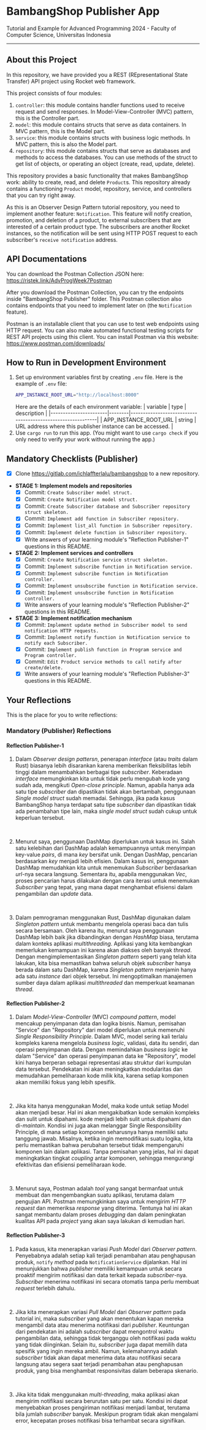 # BambangShop Publisher App
Tutorial and Example for Advanced Programming 2024 - Faculty of Computer Science, Universitas Indonesia

---

## About this Project
In this repository, we have provided you a REST (REpresentational State Transfer) API project using Rocket web framework.

This project consists of four modules:
1.  `controller`: this module contains handler functions used to receive request and send responses.
    In Model-View-Controller (MVC) pattern, this is the Controller part.
2.  `model`: this module contains structs that serve as data containers.
    In MVC pattern, this is the Model part.
3.  `service`: this module contains structs with business logic methods.
    In MVC pattern, this is also the Model part.
4.  `repository`: this module contains structs that serve as databases and methods to access the databases.
    You can use methods of the struct to get list of objects, or operating an object (create, read, update, delete).

This repository provides a basic functionality that makes BambangShop work: ability to create, read, and delete `Product`s.
This repository already contains a functioning `Product` model, repository, service, and controllers that you can try right away.

As this is an Observer Design Pattern tutorial repository, you need to implement another feature: `Notification`.
This feature will notify creation, promotion, and deletion of a product, to external subscribers that are interested of a certain product type.
The subscribers are another Rocket instances, so the notification will be sent using HTTP POST request to each subscriber's `receive notification` address.

## API Documentations

You can download the Postman Collection JSON here: https://ristek.link/AdvProgWeek7Postman

After you download the Postman Collection, you can try the endpoints inside "BambangShop Publisher" folder.
This Postman collection also contains endpoints that you need to implement later on (the `Notification` feature).

Postman is an installable client that you can use to test web endpoints using HTTP request.
You can also make automated functional testing scripts for REST API projects using this client.
You can install Postman via this website: https://www.postman.com/downloads/

## How to Run in Development Environment
1.  Set up environment variables first by creating `.env` file.
    Here is the example of `.env` file:
    ```bash
    APP_INSTANCE_ROOT_URL="http://localhost:8000"
    ```
    Here are the details of each environment variable:
    | variable              | type   | description                                                |
    |-----------------------|--------|------------------------------------------------------------|
    | APP_INSTANCE_ROOT_URL | string | URL address where this publisher instance can be accessed. |
2.  Use `cargo run` to run this app.
    (You might want to use `cargo check` if you only need to verify your work without running the app.)

## Mandatory Checklists (Publisher)
-   [x] Clone https://gitlab.com/ichlaffterlalu/bambangshop to a new repository.
-   **STAGE 1: Implement models and repositories**
    -   [x] Commit: `Create Subscriber model struct.`
    -   [x] Commit: `Create Notification model struct.`
    -   [x] Commit: `Create Subscriber database and Subscriber repository struct skeleton.`
    -   [x] Commit: `Implement add function in Subscriber repository.`
    -   [x] Commit: `Implement list_all function in Subscriber repository.`
    -   [x] Commit: `Implement delete function in Subscriber repository.`
    -   [x] Write answers of your learning module's "Reflection Publisher-1" questions in this README.
-   **STAGE 2: Implement services and controllers**
    -   [x] Commit: `Create Notification service struct skeleton.`
    -   [x] Commit: `Implement subscribe function in Notification service.`
    -   [x] Commit: `Implement subscribe function in Notification controller.`
    -   [x] Commit: `Implement unsubscribe function in Notification service.`
    -   [x] Commit: `Implement unsubscribe function in Notification controller.`
    -   [x] Write answers of your learning module's "Reflection Publisher-2" questions in this README.
-   **STAGE 3: Implement notification mechanism**
    -   [x] Commit: `Implement update method in Subscriber model to send notification HTTP requests.`
    -   [x] Commit: `Implement notify function in Notification service to notify each Subscriber.`
    -   [x] Commit: `Implement publish function in Program service and Program controller.`
    -   [x] Commit: `Edit Product service methods to call notify after create/delete.`
    -   [x] Write answers of your learning module's "Reflection Publisher-3" questions in this README.

## Your Reflections
This is the place for you to write reflections:

### Mandatory (Publisher) Reflections

#### Reflection Publisher-1
1. Dalam *Observer design pattersn*, penerapan *interface* (atau *traits* dalam Rust) biasanya lebih disarankan karena memberikan fleksibilitas lebih tinggi dalam menambahkan berbagai tipe *subscriber*. Keberadaan *interface* memungkinkan kita untuk tidak perlu mengubah kode yang sudah ada, mengikuti *Open-close principle*. Namun, apabila hanya ada satu tipe *subscriber* dan dipastikan tidak akan bertambah, penggunaan *Single model struct* sudah memadai. Sehingga, jika pada kasus BambangShop hanya terdapat satu tipe *subscriber* dan dipastikan tidak ada penambahan tipe lain, maka *single model struct* sudah cukup untuk keperluan tersebut.
<br>

2. Menurut saya, penggunaan DashMap diperlukan untuk kasus ini. Salah satu kelebihan dari DashMap adalah kemampuannya untuk menyimpan key-value *pairs*, di mana *key* bersifat unik. Dengan DashMap, pencarian berdasarkan *key* menjadi lebih efisien. Dalam kasus ini, penggunaan DashMap memudahkan kita untuk menemukan *Subscriber* berdasarkan *url*-nya secara langsung. Sementara itu, apabila menggunakan *Vec*, proses pencarian harus dilakukan dengan cara iterasi untuk menemukan *Subscriber* yang tepat, yang mana dapat menghambat efisiensi dalam pengambilan dan *update* data.
<br>

3. Dalam pemrograman menggunakan Rust, DashMap digunakan dalam *Singleton pattern* untuk membantu mengelola operasi baca dan tulis secara bersamaan. Oleh karena itu, menurut saya penggunaan DashMap lebih baik jika dibandingkan dengan *HashMap* biasa, terutama dalam konteks aplikasi *multithreading*. Aplikasi yang kita kembangkan memerlukan kemampuan ini karena akan diakses oleh banyak *thread*. Dengan mengimplementasikan *Singleton pattern* seperti yang telah kita lakukan, kita bisa memastikan bahwa seluruh objek *subscriber* hanya berada dalam satu DashMap, karena *Singleton pattern* menjamin hanya ada satu *instance* dari objek tersebut. Ini mengoptimalkan manajemen sumber daya dalam aplikasi *multithreaded* dan memperkuat keamanan *thread*.

#### Reflection Publisher-2
1. Dalam *Model-View-Controller* (MVC) *compound pattern*, model mencakup penyimpanan data dan logika bisnis. Namun, pemisahan "Service" dan "Repository" dari model diperlukan untuk memenuhi *Single Responsibility Principle*. Dalam MVC, model sering kali terlalu kompleks karena mengelola *business logic*, validasi, data itu sendiri, dan operasi penyimpanan data. Dengan memindahkan *business logic* ke dalam "Service" dan operasi penyimpanan data ke "Repository", model kini hanya berperan sebagai representasi atau struktur dari kumpulan data tersebut. Pendekatan ini akan meningkatkan modularitas dan memudahkan pemeliharaan kode milik kita, karena setiap komponen akan memiliki fokus yang lebih spesifik.
<br>

2. Jika kita hanya menggunakan Model, maka kode untuk setiap Model akan menjadi besar. Hal ini akan mengakibatkan kode semakin kompleks dan sulit untuk dipahami. kode menjadi lebih sulit untuk dipahami dan di-*maintain*. Kondisi ini juga akan melanggar Single Responsibility Principle, di mana setiap komponen seharusnya hanya memiliki satu tanggung jawab. Misalnya, ketika ingin memodifikasi suatu logika, kita perlu memastikan bahwa perubahan tersebut tidak mempengaruhi komponen lain dalam aplikasi. Tanpa pemisahan yang jelas, hal ini dapat meningkatkan tingkat *coupling* antar komponen, sehingga mengurangi efektivitas dan efisiensi pemeliharaan kode.
<br>

3. Menurut saya, Postman adalah *tool* yang sangat bermanfaat untuk membuat dan mengembangkan suatu aplikasi, terutama dalam pengujian API. Postman memungkinkan saya untuk mengirim *HTTP request* dan memeriksa *response* yang diterima. Tentunya hal ini akan sangat membantu dalam proses *debugging* dan dalam peningkatan kualitas API pada *project* yang akan saya lakukan di kemudian hari.

#### Reflection Publisher-3
1. Pada kasus, kita menerapkan variasi *Push Model* dari *Observer pattern*. Penyebabnya adalah setiap kali terjadi penambahan atau penghapusan produk, `notify` *method* pada `NotificationService` dijalankan. Hal ini menunjukkan bahwa *publisher* memiliki kemampuan untuk secara proaktif mengirim notifikasi dan data terkait kepada *subscriber*-nya. *Subscriber* menerima notifikasi ini secara otomatis tanpa perlu membuat *request* terlebih dahulu.
<br>

2. Jika kita menerapkan variasi *Pull Model* dari *Observer pattern* pada tutorial ini, maka *subscriber* yang akan menentukan kapan mereka mengambil data atau menerima notifikasi dari *publisher*. Keuntungan dari pendekatan ini adalah *subscriber* dapat mengontrol waktu pengambilan data, sehingga tidak terganggu oleh notifikasi pada waktu yang tidak diinginkan. Selain itu, *subscriber* juga dapat memilih data spesifik yang ingin mereka ambil. Namun, kelemahannya adalah *subscriber* tidak akan dapat menerima data atau notifikasi secara langsung atau segera saat terjadi penambahan atau penghapusan produk, yang bisa menghambat responsivitas dalam beberapa skenario.
<br>

3. Jika kita tidak menggunakan *multi-threading*, maka aplikasi akan mengirim notifikasi secara berurutan satu per satu. Kondisi ini dapat menyebabkan proses pengiriman notifikasi menjadi lambat, terutama bila jumlah *subscriber* banyak. Meskipun program tidak akan mengalami error, kecepatan proses notifikasi bisa terhambat secara signifikan.